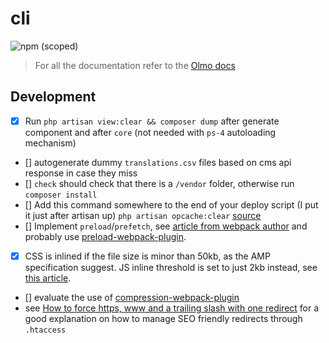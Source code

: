 # cli

![npm (scoped)](https://img.shields.io/npm/v/@olmokit/cli?style=flat-square&color=FF52DE)

> For all the documentation refer to the [Olmo docs](https://olmokit.github.io/olmokit)

## Development

- [x] Run `php artisan view:clear && composer dump` after generate component and after `core` (not needed with `ps-4` autoloading mechanism)
- [] autogenerate dummy `translations.csv` files based on cms api response in case they miss
- [] `check` should check that there is a `/vendor` folder, otherwise run `composer install`
- [] Add this command somewhere to the end of your deploy script (I put it just after artisan up) `php artisan opcache:clear` [source](https://medium.com/appstract/make-your-laravel-app-fly-with-php-opcache-9948db2a5f93)
- [] Implement `preload`/`prefetch`, see [article from webpack author](https://medium.com/webpack/link-rel-prefetch-preload-in-webpack-51a52358f84c) and probably use [preload-webpack-plugin](https://www.npmjs.com/package/preload-webpack-plugin).
- [x] CSS is inlined if the file size is minor than 50kb, as the AMP specification suggest. JS inline threshold is set to just 2kb instead, see [this article](https://v8.dev/blog/cost-of-javascript-2019#guidance).
- [] evaluate the use of [compression-webpack-plugin](https://github.com/webpack-contrib/compression-webpack-plugin)
- see [How to force https, www and a trailing slash with one redirect](https://www.danielmorell.com/guides/htaccess-seo/redirects/https-www-and-trailing-slash) for a good explanation on how to manage SEO friendly redirects through `.htaccess`
